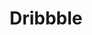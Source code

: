 ---
layout: list
type: tag
title: Dribbble
slug: dribbble
menu: true
description: >
  Bringing dribbble 🏀 designs to life.
---